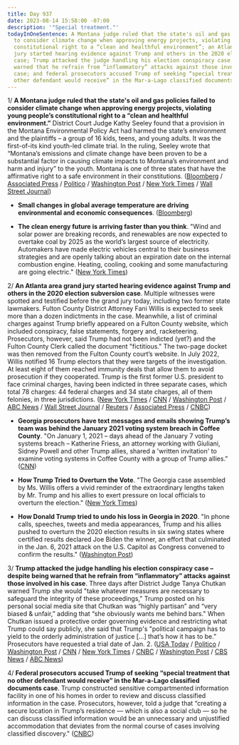 ```yaml
---
title: Day 937
date: 2023-08-14 15:58:00 -07:00
description: '"Special treatment."'
todayInOneSentence: A Montana judge ruled that the state's oil and gas policies failed
  to consider climate change when approving energy projects, violating young people’s
  constitutional right to a “clean and healthful environment”; an Atlanta area grand
  jury started hearing evidence against Trump and others in the 2020 election subversion
  case; Trump attacked the judge handling his election conspiracy case – despite being
  warned that he refrain from “inflammatory” attacks against those involved in his
  case; and federal prosecutors accused Trump of seeking “special treatment that no
  other defendant would receive” in the Mar-a-Lago classified documents case.
---
```


1/ **A Montana judge ruled that the state's oil and gas policies failed to consider climate change when approving energy projects, violating young people’s constitutional right to a “clean and healthful environment.”** District Court Judge Kathy Seeley found that a provision in the Montana Environmental Policy Act had harmed the state’s environment and the plaintiffs – a group of 16 kids, teens, and young adults. It was the first-of-its kind youth-led climate trial. In the ruling, Seeley wrote that “Montana’s emissions and climate change have been proven to be a substantial factor in causing climate impacts to Montana’s environment and harm and injury” to the youth. Montana is one of three states that have the affirmative right to a safe environment in their constitutions. ([Bloomberg](https://www.bloomberg.com/news/articles/2023-08-14/montana-youth-climate-plaintiffs-get-historic-win-in-state-case?srnd=premium&sref=MIBMEEoj) / [Associated Press](https://apnews.com/article/climate-change-youth-montana-trial-c7fdc1d8759f55f60346b31c73397db0) / [Politico](https://www.politico.com/news/2023/08/14/montana-judge-sides-with-youth-in-climate-trial-00107668) / [Washington Post](https://www.washingtonpost.com/climate-environment/2023/08/14/youths-win-montana-climate-trial/) / [New York Times](https://www.nytimes.com/2023/08/14/us/montana-youth-climate-ruling.html) / [Wall Street Journal](https://www.wsj.com/articles/judge-rules-montana-must-do-more-to-address-climate-change-25162c3a?mod=hp_lista_pos1))

* **Small changes in global average temperature are driving environmental and economic consequences**. ([Bloomberg](https://www.bloomberg.com/graphics/2023-global-warming-impacts-data/?sref=MIBMEEoj))

* **The clean energy future is arriving faster than you think**. "Wind and solar power are breaking records, and renewables are now expected to overtake coal by 2025 as the world’s largest source of electricity. Automakers have made electric vehicles central to their business strategies and are openly talking about an expiration date on the internal combustion engine. Heating, cooling, cooking and some manufacturing are going electric." ([New York Times](https://www.nytimes.com/interactive/2023/08/12/climate/clean-energy-us-fossil-fuels.html))

2/ **An Atlanta area grand jury started hearing evidence against Trump and others in the 2020 election subversion case**. Multiple witnesses were spotted and testified before the grand jury today, including two former state lawmakers. Fulton County District Attorney Fani Willis is expected to seek more than a dozen indictments in the case. Meanwhile, a list of criminal charges against Trump briefly appeared on a Fulton County website, which included conspiracy, false statements, forgery and, racketeering. Prosecutors, however, said Trump had not been indicted (yet?) and the Fulton County Clerk called the document "fictitious." The two-page docket was then removed from the Fulton County court’s website. In July 2022, Willis notified 16 Trump electors that they were targets of the investigation. At least eight of them reached immunity deals that allow them to avoid prosecution if they cooperated. Trump is the first former U.S. president to face criminal charges, having been indicted in three separate cases, which total 78 charges: 44 federal charges and 34 state charges, all of them felonies, in three jurisdictions. ([New York Times](https://www.nytimes.com/live/2023/08/14/us/trump-indictment-georgia-election) / [CNN](https://www.cnn.com/politics/live-news/trump-fulton-county-georgia-08-14-23/index.html) / [Washington Post](https://www.washingtonpost.com/national-security/2023/08/14/trump-georgia-election-investigation/) / [ABC News](https://abcnews.go.com/US/live-updates/trump-indictment/?id=102210663) / [Wall Street Journal](https://www.wsj.com/articles/georgia-grand-jury-donald-trump-election-interference-case-bb74f18f?mod=hp_lead_pos10) / [Reuters](https://www.reuters.com/legal/us-state-georgia-appears-set-file-charges-against-donald-trump-court-document-2023-08-14/) / [Associated Press](https://apnews.com/article/trump-georgia-election-investigation-grand-jury-willis-d39562cedfc60d64948708de1b011ed3) / [CNBC](https://www.cnbc.com/2023/08/14/trump-georgia-indictment-disputed-docket-report-appears-to-list-charges-.html))

* **Georgia prosecutors have text messages and emails showing Trump’s team was behind the January 2021 voting system breach in Coffee County**. "On January 1, 2021 – days ahead of the January 7 voting systems breach – Katherine Friess, an attorney working with Giuliani, Sidney Powell and other Trump allies, shared a 'written invitation' to examine voting systems in Coffee County with a group of Trump allies." ([CNN](https://www.cnn.com/2023/08/13/politics/coffee-county-georgia-voting-system-breach-trump/index.html))

* **How Trump Tried to Overturn the Vote**. "The Georgia case assembled by Ms. Willis offers a vivid reminder of the extraordinary lengths taken by Mr. Trump and his allies to exert pressure on local officials to overturn the election." ([New York Times](https://www.nytimes.com/2023/08/14/us/trump-georgia-election-results.html))

* **How Donald Trump tried to undo his loss in Georgia in 2020**. "In phone calls, speeches, tweets and media appearances, Trump and his allies pushed to overturn the 2020 election results in six swing states where certified results declared Joe Biden the winner, an effort that culminated in the Jan. 6, 2021 attack on the U.S. Capitol as Congress convened to confirm the results." ([Washington Post](https://www.washingtonpost.com/national-security/interactive/2023/trump-georgia-election-investigation/?itid=hp-more-top-stories_p005_f004))

3/ **Trump attacked the judge handling his election conspiracy case – despite being warned that he refrain from “inflammatory” attacks against those involved in his case**. Three days after District Judge Tanya Chutkan warned Trump she would "take whatever measures are necessary to safeguard the integrity of these proceedings," Trump posted on his personal social media site that Chutkan was “highly partisan” and “very biased & unfair,” adding that “she obviously wants me behind bars." When Chutkan issued a protective order governing evidence and restricting what Trump could say publicly, she said that Trump's "political campaign has to yield to the orderly administration of justice \[...\] that’s how it has to be.” Prosecutors have requested a trial date of Jan. 2. ([USA Today](https://www.usatoday.com/story/news/politics/2023/08/14/donald-trump-2020-election-indictment-judge/70587068007/) / [Politico](https://www.politico.com/news/2023/08/11/judge-warns-trump-speed-trial-00110870) / [Washington Post](https://www.washingtonpost.com/politics/2023/08/14/trump-ups-ante-going-after-judges-witnesses-wheres-line/) / [CNN](https://www.cnn.com/2023/08/11/politics/trump-protective-order-chutkan-hearing/) / [New York Times](https://www.nytimes.com/2023/08/11/us/politics/trump-judge-protective-order.html) / [CNBC](https://www.cnbc.com/2023/08/14/trump-accuses-judge-tanya-chutkan-of-bias-in-federal-election-case.html) / [Washington Post](https://www.washingtonpost.com/dc-md-va/2023/08/11/protective-order-hearing-trump-jan-6-evidence/) / [CBS News](https://www.cbsnews.com/news/trump-protective-order-january-6-case-judge-hearing/) / [ABC News](https://abcnews.go.com/US/judge-hearing-arguments-proposed-protective-order-trumps-jan/story?id=102197791))

4/ **Federal prosecutors accused Trump of seeking “special treatment that no other defendant would receive” in the Mar-a-Lago classified documents case**. Trump constructed sensitive compartmented information facility in one of his homes in order to review and discuss classified information in the case. Prosecutors, however, told a judge that “creating a secure location in Trump’s residence — which is also a social club — so he can discuss classified information would be an unnecessary and unjustified accommodation that deviates from the normal course of cases involving classified discovery." ([CNBC](https://www.cnbc.com/2023/08/14/feds-say-trump-not-entitled-to-special-treatment-in-documents-case.html))